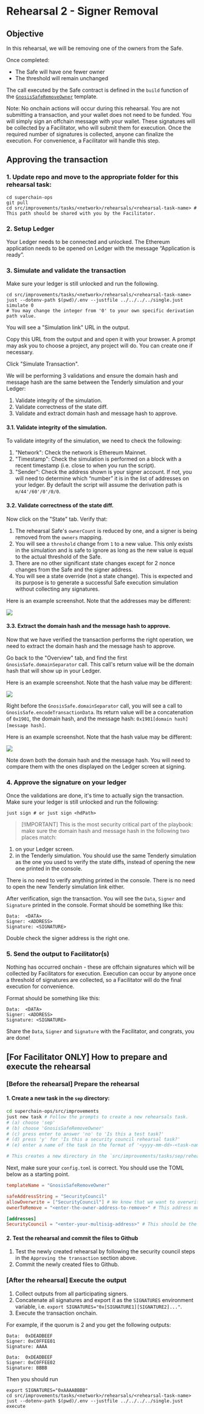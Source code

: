 # Rehearsal 2 - Signer Removal

## Objective

In this rehearsal, we will be removing one of the owners from the Safe.

Once completed:
- The Safe will have one fewer owner
- The threshold will remain unchanged

The call executed by the Safe contract is defined in the `build` function of the [`GnosisSafeRemoveOwner`](../../src/improvements/template/GnosisSafeRemoveOwner.sol) template.

Note: No onchain actions will occur during this rehearsal. You are not submitting a transaction, and your wallet does not need to be funded. You will simply sign an offchain message with your wallet. These signatures will be collected by a Facilitator, who will submit them for execution.
Once the required number of signatures is collected, anyone can finalize the execution. For convenience, a Facilitator will handle this step.

## Approving the transaction

### 1. Update repo and move to the appropriate folder for this rehearsal task:

```
cd superchain-ops
git pull
cd src/improvements/tasks/<network>/rehearsals/<rehearsal-task-name> # This path should be shared with you by the Facilitator.
```

### 2. Setup Ledger

Your Ledger needs to be connected and unlocked. The Ethereum
application needs to be opened on Ledger with the message “Application
is ready”.

### 3. Simulate and validate the transaction

Make sure your ledger is still unlocked and run the following.

``` shell
cd src/improvements/tasks/<network>/rehearsals/<rehearsal-task-name>
just --dotenv-path $(pwd)/.env --justfile ../../../../single.just simulate 0
# You may change the integer from '0' to your own specific derivation path value.
```

You will see a "Simulation link" URL in the output.

Copy this URL from the output and and open it with your browser. A prompt may ask you to choose a
project, any project will do. You can create one if necessary.

Click "Simulate Transaction".

We will be performing 3 validations and ensure the domain hash and
message hash are the same between the Tenderly simulation and your
Ledger:

1. Validate integrity of the simulation.
2. Validate correctness of the state diff.
3. Validate and extract domain hash and message hash to approve.

#### 3.1. Validate integrity of the simulation.

To validate integrity of the simulation, we need to check the following:

1. "Network": Check the network is Ethereum Mainnet.
2. "Timestamp": Check the simulation is performed on a block with a
   recent timestamp (i.e. close to when you run the script).
3. "Sender": Check the address shown is your signer account. If not,
   you will need to determine which “number” it is in the list of
   addresses on your ledger. By default the script will assume the
   derivation path is `m/44'/60'/0'/0/0`.

#### 3.2. Validate correctness of the state diff.

Now click on the "State" tab. Verify that:

1. The rehearsal Safe's `ownerCount` is reduced by one, and a signer
   is being removed from the `owners` mapping.
2. You will see a `threshold` change from `1` to a new value. This
   only exists in the simulation and is safe to ignore as long as the
   new value is equal to the actual threshold of the Safe.
3. There are no other significant state changes except for 2 nonce
   changes from the Safe and the signer address.
4. You will see a state override (not a state change). This is
   expected and its purpose is to generate a successful Safe execution
   simulation without collecting any signatures.

Here is an example screenshot. Note that the addresses may be
different:

![](./images/tenderly-state-changes.png)

#### 3.3. Extract the domain hash and the message hash to approve.

Now that we have verified the transaction performs the right
operation, we need to extract the domain hash and the message hash to
approve.

Go back to the "Overview" tab, and find the first
`GnosisSafe.domainSeparator` call. This call's return value will be
the domain hash that will show up in your Ledger.

Here is an example screenshot. Note that the hash value may be
different:

![](./images/tenderly-hashes-1.png)

Right before the `GnosisSafe.domainSeparator` call, you will see a
call to `GnosisSafe.encodeTransactionData`. Its return value will be a
concatenation of `0x1901`, the domain hash, and the message hash:
`0x1901[domain hash][message hash]`.

Here is an example screenshot. Note that the hash value may be
different:

![](./images/tenderly-hashes-2.png)

Note down both the domain hash and the message hash. You will need to
compare them with the ones displayed on the Ledger screen at signing.

### 4. Approve the signature on your ledger

Once the validations are done, it's time to actually sign the
transaction. Make sure your ledger is still unlocked and run the
following:

``` shell
just sign # or just sign <hdPath>
```

> [!IMPORTANT] This is the most security critical part of the
> playbook: make sure the domain hash and message hash in the
> following two places match:

1. on your Ledger screen.
2. in the Tenderly simulation. You should use the same Tenderly
   simulation as the one you used to verify the state diffs, instead
   of opening the new one printed in the console.

There is no need to verify anything printed in the console. There is
no need to open the new Tenderly simulation link either.

After verification, sign the transaction. You will see the `Data`,
`Signer` and `Signature` printed in the console. Format should be
something like this:

```
Data:  <DATA>
Signer: <ADDRESS>
Signature: <SIGNATURE>
```

Double check the signer address is the right one.

### 5. Send the output to Facilitator(s)

Nothing has occurred onchain - these are offchain signatures which
will be collected by Facilitators for execution. Execution can occur
by anyone once a threshold of signatures are collected, so a
Facilitator will do the final execution for convenience.

Format should be something like this:

```
Data:  <DATA>
Signer: <ADDRESS>
Signature: <SIGNATURE>
```

Share the `Data`, `Signer` and `Signature` with the Facilitator, and
congrats, you are done!

## [For Facilitator ONLY] How to prepare and execute the rehearsal

### [Before the rehearsal] Prepare the rehearsal

#### 1. Create a new task in the `sep` directory:

```bash
cd superchain-ops/src/improvements
just new task # Follow the prompts to create a new rehearsals task. 
# (a) choose 'sep' 
# (b) choose 'GnosisSafeRemoveOwner' 
# (c) press enter to answer 'no' to 'Is this a test task?'
# (d) press 'y' for 'Is this a security council rehearsal task?'
# (e) enter a name of the task in the format of '<yyyy-mm-dd>-<task-name>'

# This creates a new directory in the `src/improvements/tasks/sep/rehearsals` directory.
```

Next, make sure your `config.toml` is correct. You should use the TOML below as a starting point.

```toml
templateName = "GnosisSafeRemoveOwner"

safeAddressString = "SecurityCouncil"
allowOverwrite = ["SecurityCouncil"] # We know that we want to overwrite the default SecurityCouncil address in [addresses].
ownerToRemove = "<enter-the-owner-address-to-remove>" # This address must exist on the Gnosis Safe below.

[addresses]
SecurityCouncil = "<enter-your-multisig-address>" # This should be the address of the Gnosis Safe that you created.
```

#### 2. Test the rehearsal and commit the files to Github

1. Test the newly created rehearsal by following the security council
   steps in the `Approving the transaction` section above.
2. Commit the newly created files to Github.

### [After the rehearsal] Execute the output

1. Collect outputs from all participating signers.
2. Concatenate all signatures and export it as the `SIGNATURES`
   environment variable, i.e. `export
   SIGNATURES="0x[SIGNATURE1][SIGNATURE2]..."`.
3. Execute the transaction onchain.

For example, if the quorum is 2 and you get the following outputs:

``` shell
Data:  0xDEADBEEF
Signer: 0xC0FFEE01
Signature: AAAA
```

``` shell
Data:  0xDEADBEEF
Signer: 0xC0FFEE02
Signature: BBBB
```

Then you should run

``` shell
export SIGNATURES="0xAAAABBBB"
cd src/improvements/tasks/<network>/rehearsals/<rehearsal-task-name>
just --dotenv-path $(pwd)/.env --justfile ../../../../single.just execute
```
